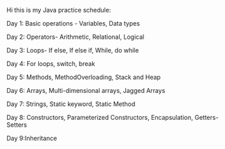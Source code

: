Hi this is my Java practice schedule:

Day 1: Basic operations - Variables, Data types 

Day 2: Operators- Arithmetic, Relational, Logical 

Day 3: Loops- If else, If else if, While, do while 

Day 4: For loops, switch, break 

Day 5: Methods, MethodOverloading, Stack and Heap

Day 6: Arrays, Multi-dimensional arrays, Jagged Arrays

Day 7: Strings, Static keyword, Static Method

Day 8: Constructors, Parameterized Constructors, Encapsulation, Getters-Setters

Day 9:Inheritance
